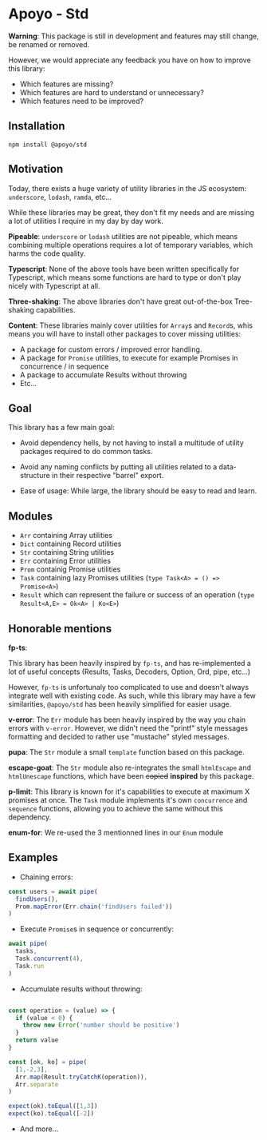 # Apoyo - Std

**Warning**: This package is still in development and features may still change, be renamed or removed.

However, we would appreciate any feedback you have on how to improve this library:

- Which features are missing?
- Which features are hard to understand or unnecessary?
- Which features need to be improved?

## Installation

`npm install @apoyo/std`

## Motivation

Today, there exists a huge variety of utility libraries in the JS ecosystem: `underscore`, `lodash`, `ramda`, etc...

While these libraries may be great, they don't fit my needs and are missing a lot of utilities I require in my day by day work.

**Pipeable**: `underscore` or `lodash` utilities are not pipeable, which means combining multiple operations requires a lot of temporary variables, which harms the code quality.

**Typescript**: None of the above tools have been written specifically for Typescript, which means some functions are hard to type or don't play nicely with Typescript at all.

**Three-shaking**: The above libraries don't have great out-of-the-box Tree-shaking capabilities.

**Content**: These libraries mainly cover utilities for `Array`s and `Record`s, whis means you will have to install other packages to cover missing utilities:

- A package for custom errors / improved error handling.
- A package for `Promise` utilities, to execute for example Promises in concurrence / in sequence
- A package to accumulate Results without throwing
- Etc...

## Goal

This library has a few main goal:

- Avoid dependency hells, by not having to install a multitude of utility packages required to do common tasks.

- Avoid any naming conflicts by putting all utilities related to a data-structure in their respective "barrel" export.

- Ease of usage: While large, the library should be easy to read and learn.

## Modules

- `Arr` containing Array utilities
- `Dict` containing Record utilities
- `Str` containing String utilities
- `Err` containing Error utilities
- `Prom` containig Promise utilities
- `Task` containing lazy Promises utilities (`type Task<A> = () => Promise<A>`)
- `Result` which can represent the failure or success of an operation (`type Result<A,E> = Ok<A> | Ko<E>`)

## Honorable mentions

**fp-ts**:

This library has been heavily inspired by `fp-ts`, and has re-implemented a lot of useful concepts (Results, Tasks, Decoders, Option, Ord, pipe, etc...)

However, `fp-ts` is unfortunaly too complicated to use and doesn't always integrate well with existing code.
As such, while this library may have a few similarities, `@apoyo/std` has been heavily simplified for easier usage.

**v-error**: The `Err` module has been heavily inspired by the way you chain errors with `v-error`. However, we didn't need the "printf" style messages formatting and decided to rather use "mustache" styled messages.

**pupa**: The `Str` module a small `template` function based on this package.

**escape-goat**: The `Str` module also re-integrates the small `htmlEscape` and `htmlUnescape` functions, which have been <s>copied</s> **inspired** by this package.

**p-limit**: This library is known for it's capabilities to execute at maximum X promises at once. The `Task` module implements it's own `concurrence` and `sequence` functions, allowing you to achieve the same without this dependency.

**enum-for**: We re-used the 3 mentionned lines in our `Enum` module

## Examples

- Chaining errors:

```ts
const users = await pipe(
  findUsers(),
  Prom.mapError(Err.chain('findUsers failed'))
)
```

- Execute `Promise`s in sequence or concurrently:

```ts
await pipe(
  tasks,
  Task.concurrent(4),
  Task.run
)
```

- Accumulate results without throwing:

```ts

const operation = (value) => {
  if (value < 0) {
    throw new Error('number should be positive')
  }
  return value
}

const [ok, ko] = pipe(
  [1,-2,3],
  Arr.map(Result.tryCatchK(operation)),
  Arr.separate
)

expect(ok).toEqual([1,3])
expect(ko).toEqual([-2])
```

- And more...
